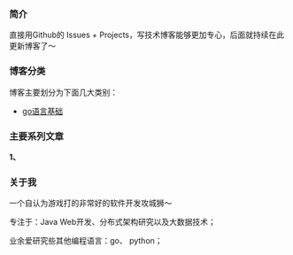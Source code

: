 ### 简介

直接用Github的 Issues + Projects，写技术博客能够更加专心，后面就持续在此更新博客了～

### 博客分类

博客主要划分为下面几大类别：

* [go语言基础](https://github.com/johnnian/Blog/projects/6)

### 主要系列文章

**1、**


### 关于我

一个自认为游戏打的非常好的软件开发攻城狮～

专注于：Java Web开发、分布式架构研究以及大数据技术；

业余爱研究些其他编程语言：go、 python；



